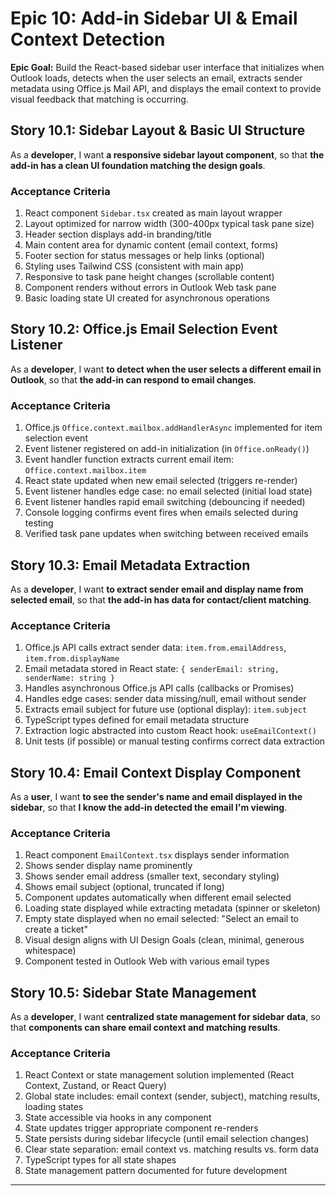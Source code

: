 # Epic 10: Add-in Sidebar UI & Email Context Detection

**Epic Goal:** Build the React-based sidebar user interface that initializes when Outlook loads, detects when the user selects an email, extracts sender metadata using Office.js Mail API, and displays the email context to provide visual feedback that matching is occurring.

## Story 10.1: Sidebar Layout & Basic UI Structure

As a **developer**,
I want **a responsive sidebar layout component**,
so that **the add-in has a clean UI foundation matching the design goals**.

### Acceptance Criteria

1. React component `Sidebar.tsx` created as main layout wrapper
2. Layout optimized for narrow width (300-400px typical task pane size)
3. Header section displays add-in branding/title
4. Main content area for dynamic content (email context, forms)
5. Footer section for status messages or help links (optional)
6. Styling uses Tailwind CSS (consistent with main app)
7. Responsive to task pane height changes (scrollable content)
8. Component renders without errors in Outlook Web task pane
9. Basic loading state UI created for asynchronous operations

## Story 10.2: Office.js Email Selection Event Listener

As a **developer**,
I want **to detect when the user selects a different email in Outlook**,
so that **the add-in can respond to email changes**.

### Acceptance Criteria

1. Office.js `Office.context.mailbox.addHandlerAsync` implemented for item selection event
2. Event listener registered on add-in initialization (in `Office.onReady()`)
3. Event handler function extracts current email item: `Office.context.mailbox.item`
4. React state updated when new email selected (triggers re-render)
5. Event listener handles edge case: no email selected (initial load state)
6. Event listener handles rapid email switching (debouncing if needed)
7. Console logging confirms event fires when emails selected during testing
8. Verified task pane updates when switching between received emails

## Story 10.3: Email Metadata Extraction

As a **developer**,
I want **to extract sender email and display name from selected email**,
so that **the add-in has data for contact/client matching**.

### Acceptance Criteria

1. Office.js API calls extract sender data: `item.from.emailAddress`, `item.from.displayName`
2. Email metadata stored in React state: `{ senderEmail: string, senderName: string }`
3. Handles asynchronous Office.js API calls (callbacks or Promises)
4. Handles edge cases: sender data missing/null, email without sender
5. Extracts email subject for future use (optional display): `item.subject`
6. TypeScript types defined for email metadata structure
7. Extraction logic abstracted into custom React hook: `useEmailContext()`
8. Unit tests (if possible) or manual testing confirms correct data extraction

## Story 10.4: Email Context Display Component

As a **user**,
I want **to see the sender's name and email displayed in the sidebar**,
so that **I know the add-in detected the email I'm viewing**.

### Acceptance Criteria

1. React component `EmailContext.tsx` displays sender information
2. Shows sender display name prominently
3. Shows sender email address (smaller text, secondary styling)
4. Shows email subject (optional, truncated if long)
5. Component updates automatically when different email selected
6. Loading state displayed while extracting metadata (spinner or skeleton)
7. Empty state displayed when no email selected: "Select an email to create a ticket"
8. Visual design aligns with UI Design Goals (clean, minimal, generous whitespace)
9. Component tested in Outlook Web with various email types

## Story 10.5: Sidebar State Management

As a **developer**,
I want **centralized state management for sidebar data**,
so that **components can share email context and matching results**.

### Acceptance Criteria

1. React Context or state management solution implemented (React Context, Zustand, or React Query)
2. Global state includes: email context (sender, subject), matching results, loading states
3. State accessible via hooks in any component
4. State updates trigger appropriate component re-renders
5. State persists during sidebar lifecycle (until email selection changes)
6. Clear state separation: email context vs. matching results vs. form data
7. TypeScript types for all state shapes
8. State management pattern documented for future development

---
